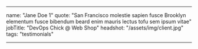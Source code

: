 ---

name: "Jane Doe 1"
quote: "San Francisco molestie sapien fusce Brooklyn elementum fusce bibendum beard enim mauris lectus tofu sem ipsum vitae"
jobTitle: "DevOps Chick @ Web Shop"
headshot: "/assets/img/client.jpg"
tags: "testimonials"

---